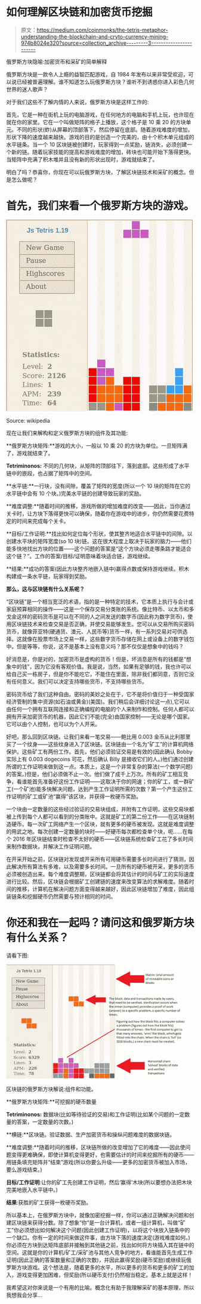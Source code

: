 # 如何理解区块链和加密货币挖掘

> 原文：<https://medium.com/coinmonks/the-tetris-metaphor-understanding-the-blockchain-and-cryto-currency-mining-974b8024e320?source=collection_archive---------3----------------------->

俄罗斯方块隐喻:加密货币和采矿的简单解释

俄罗斯方块是一款令人上瘾的益智匹配游戏，自 1984 年发布以来非常受欢迎，可以说已经被普遍理解。谁不知道怎么玩俄罗斯方块？谁听不到诱惑你进入彩色几何世界的迷人歌声？

对于我们这些不了解内情的人来说，俄罗斯方块是这样工作的:

首先，它是一种在街机上玩的电脑游戏，在任何地方的电脑和手机上玩，也许现在就在你的家里。它在一个叫做矩阵的格子上播放，这个格子是 10 乘 20 的方块单元。不同的形状(蚱)从屏幕的顶部落下，然后停留在底部。随着游戏难度的增加，形状下降的速度越来越快。游戏的目的是创造一个完美的，由十个积木单元组成的水平链条。当一个 10 区块链被创建时，玩家得到一点奖励，链消失，必须创建一个新的链。随着玩家技能的提高和游戏难度的增加，砖块也可能开始下落得更快。当矩阵中充满了积木堆并且没有新的形状出现时，游戏就结束了。

明白了吗？恭喜你，你现在可以玩俄罗斯方块，了解区块链技术和采矿的概念。但是怎么做呢？

# 首先，我们来看一个俄罗斯方块的游戏。

![](img/c5e12a3d029e5fd0bf1655802b9a3e4c.png)

Source: wikipedia

现在让我们来解构和定义俄罗斯方块的组件及其功能:

**俄罗斯方块矩阵:**游戏的大小，一般以 10 乘 20 的方块为单位。一旦矩阵满了，游戏就结束了。

**Tetriminonos:** 不同的几何块，从矩阵的顶部往下，落到底部。这些形成了水平链中的嵌段，也占据了矩阵中的空间。

**水平链:**一行块，没有间隙，覆盖了矩阵的宽度(所以一个 10 块的矩阵在它的水平链中会有 10 个块。)完美水平链的创建导致玩家的奖励。

**难度调整:**随着时间的推移，游戏所做的增加难度的改变——因此，当你通过关卡时，让方块下落得更快可以确保，随着你在游戏中的进步，你仍然需要花费特定的时间来完成每个关卡。

**目标/工作证明:**找出如何定位每个形状，使其整齐地适合水平链中的间隙。以创建水平块的矩阵宽度(so 10 块)链。这在很大程度上取决于玩家的脑力——他们能多快地找出方块的位置——这个问题的答案是“这个方块必须走哪条路才能适合这个链？”。工作的答案/目标/证明意味着块适合链，游戏继续。

**结果:**成功的答案(因此方块整齐地嵌入链中)赢得点数或保持游戏继续。积木构建成一条水平链，玩家得到奖励。

**那么，这与区块链有什么关系呢？**

“区块链”是一个相当宽泛的术语，指的是一种特定的技术，它本质上执行与会计或家庭预算相同的操作——这是一个保存交易分类账的系统。像比特币、以太币和多戈金这样的密码货币是可以在不同的人之间发送的数字币(因此称为数字货币)，使用区块链技术来检查交易是否正确，并使交易能够发生。您可以从交易所购买密码货币，就像菲亚特(硬通货、澳元、人民币等)货币一样，有一系列交易对可供选择。这就像在股票市场上交易一样，这些数字货币存储在网上或设备上的数字钱包中。但是等等，你说，这不是基本上没有意义吗？那不仅仅是想象中的钱吗？

好消息是，你是对的，加密货币是虚构的货币！但是，坏消息是所有的钱都是“想象中的钱”，因为它没有客观价值。我是说，当然，如果有足够的钱，我也许可以给自己买一栋房子，但是你不能吃它，不能住在里面，除非我们都同意，否则它没有任何意义。我们可以决定支持哪些货币，不支持哪些货币。

密码货币给了我们这种自由。密码的美妙之处在于，它不是将价值归于一种受国家经济管制的集中资源(如石油或黄金)(美国)。我们稍后会详细讨论这一点),它可以由任何一个拥有互联网连接和正确编程的电脑的个人来制作和控制。任何人都可以拥有开采加密货币的机器，因此它们不能(完全)由国家控制——无论是哪个国家。它可以由个人控制，也可以为个人开采。

好吧，那么回到区块链。让我们来看一笔交易——鲍比用 0.003 金币从比利那里买了一个纹身——这些纹身进入了区块链。区块链由一个名为“矿工”的计算机网络保护。这些矿工有两份工作。首先，他们必须验证交易是有效的(因此确认 Bobby 实际上有 0.003 dogecoins 可花，然后确认 Billy 是接收它们的人。)他们通过创建所谓的工作证明来做到这一点。本质上，这是一个非常复杂的算法(一个数学问题)的答案。)但是，他们必须做不止一次。他们做了成千上万次。所有的矿工相互竞争，看谁能首先准备好这份工作证明——这取决于你的网速；你的矿工，或一群矿工(一个矿池)能多快解决问题，达到产生工作证明所需的次数？第一个产生这份工作证明的矿工或矿池“赢得”该区块，并获得一枚硬币奖励。

一个块由一定数量的这些经过验证的交易块组成，并附有工作证明，这些交易块都被上传到每个人都可以看到的分类账中。这就是矿工的第二份工作——在区块链制造硬币。每一次矿工网络产生一个区块，就有更多的硬币被发现。这就是难度调整的用武之地。每次创建一定数量的块时——好硬币每次都检查单个块，呃……在每个 2016 年区块链结束时检查不太好的硬币——区块链系统检查矿工花了多长时间来制作数据块，并解决工作证明问题。

在开采开始之前，区块链对发现或开采所有可用硬币需要多长时间进行了猜测，因此解决所有算法有多难，以及需要多长时间。一旦所有的硬币被开采，更多的货币必须被创造出来。每个难度调整期，区块链都会将其估计的时间与矿工的实际速度进行比较。然后，区块链会根据矿工创建链的速度来改变算法的求解难度。随着时间的推移，计算机在解决问题方面变得越来越好，因此区块链增加了难度，因此组装链条和挖掘硬币仍然需要与预计相同的时间。

# 你还和我在一起吗？请问这和俄罗斯方块有什么关系？

请看下图:

![](img/8129e4f6a6f643bc19df68a0f8f7e8d3.png)

区块链的俄罗斯方块解说:组件和功能。

**俄罗斯方块矩阵:**可挖掘的硬币数量

**Tetriminonos:** 数据块(比如等待验证的交易)和工作证明(比如某个问题的一定数量的答案，一定数量的次数。)

**横链:**区块链。验证数据、生产加密货币和操纵问题难度的数据块链。

**难度调整:**随着时间的推移，区块链所做的改变增加了它的难度——因此使问题变得更难确保，即使计算机变得更好，也需要估计的时间来挖掘所有的硬币——用链条填充矩阵并“结束”游戏(所以你要么升级——更多的加密货币被加入市场，要么游戏结束。)

**目标/工作证明**:让你的矿工先创建工作证明，然后‘赢得’木块(所以要想办法把木块完美地嵌入水平链中。)

**结果**:获胜的矿工获得一枚硬币奖励。

所以基本上，在俄罗斯方块中，就像加密挖掘一样，你可以通过正确解决问题和创建区块链来获得分数。除了想象“你”是一台计算机，或者一组计算机，叫做“矿工”你必须想出如何解决这个问题(因此创建工作证明)，以将这个块放入链条中的一个缺口。你有一定的时间来做这件事，由方块下落的速度决定(游戏难度如何。)你必须在方块到达矩阵底部并接触到其他链之前，找出如何将方块插入其在链中的空间。这就是你的计算机/矿工/采矿池与其他人竞争的地方，看谁能首先生成工作证明(因此正确的答案数量和正确的次数)，并因此赢得奖励(硬币奖励)或继续玩俄罗斯方块游戏。这个想法是，随着更多的水平，所以更多的货币和更多的矿工的加入，游戏变得更加困难，但奖励(所以硬币支付)仍然相当稳定。基本上就是这样！

我希望这对你来说是一个有用的比喻。概念化有助于我理解采矿的基本原理，所以我想我会分享…